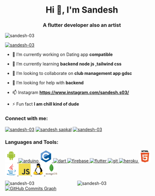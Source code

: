 <h1 align="center">Hi 👋, I'm Sandesh</h1>
<h3 align="center">A flutter developer also an artist</h3>

<p align="left"> <img src="https://komarev.com/ghpvc/?username=sandesh-03&label=Profile%20views&color=0e75b6&style=flat" alt="sandesh-03" /> </p>

<p align="left"> <a href="https://github.com/ryo-ma/github-profile-trophy"><img src="https://github-profile-trophy.vercel.app/?username=sandesh-03&theme=onedark" alt="sandesh-03" /></a> </p>

- 🔭 I’m currently working on Dating app **compatible**

- 🌱 I’m currently learning **backend node js ,tailwind css**

- 👯 I’m looking to collaborate on **club management app gdsc**

- 🤝 I’m looking for help with **backend**

- 📫 Instagram **https://www.instagram.com/sandesh.s03/**

- ⚡ Fun fact **I am chill kind of dude**

<h3 align="left">Connect with me:</h3>
<p align="left">
<a href="https://dev.to/sandesh-03" target="blank"><img align="center" src="https://raw.githubusercontent.com/rahuldkjain/github-profile-readme-generator/master/src/images/icons/Social/devto.svg" alt="sandesh-03" height="30" width="40" /></a>
<a href="https://linkedin.com/in/sandesh sapkal" target="blank"><img align="center" src="https://raw.githubusercontent.com/rahuldkjain/github-profile-readme-generator/master/src/images/icons/Social/linked-in-alt.svg" alt="sandesh sapkal" height="30" width="40" /></a>
<a href="https://instagram.com/sandesh-03" target="blank"><img align="center" src="https://raw.githubusercontent.com/rahuldkjain/github-profile-readme-generator/master/src/images/icons/Social/instagram.svg" alt="sandesh-03" height="30" width="40" /></a>
</p>

<h3 align="left">Languages and Tools:</h3>
<p align="left"> <a href="https://developer.android.com" target="_blank" rel="noreferrer"> <img src="https://raw.githubusercontent.com/devicons/devicon/master/icons/android/android-original-wordmark.svg" alt="android" width="40" height="40"/> </a> <a href="https://www.arduino.cc/" target="_blank" rel="noreferrer"> <img src="https://cdn.worldvectorlogo.com/logos/arduino-1.svg" alt="arduino" width="40" height="40"/> </a> <a href="https://www.cprogramming.com/" target="_blank" rel="noreferrer"> <img src="https://raw.githubusercontent.com/devicons/devicon/master/icons/c/c-original.svg" alt="c" width="40" height="40"/> </a> <a href="https://dart.dev" target="_blank" rel="noreferrer"> <img src="https://www.vectorlogo.zone/logos/dartlang/dartlang-icon.svg" alt="dart" width="40" height="40"/> </a> <a href="https://firebase.google.com/" target="_blank" rel="noreferrer"> <img src="https://www.vectorlogo.zone/logos/firebase/firebase-icon.svg" alt="firebase" width="40" height="40"/> </a> <a href="https://flutter.dev" target="_blank" rel="noreferrer"> <img src="https://www.vectorlogo.zone/logos/flutterio/flutterio-icon.svg" alt="flutter" width="40" height="40"/> </a> <a href="https://git-scm.com/" target="_blank" rel="noreferrer"> <img src="https://www.vectorlogo.zone/logos/git-scm/git-scm-icon.svg" alt="git" width="40" height="40"/> </a> <a href="https://heroku.com" target="_blank" rel="noreferrer"> <img src="https://www.vectorlogo.zone/logos/heroku/heroku-icon.svg" alt="heroku" width="40" height="40"/> </a> <a href="https://www.w3.org/html/" target="_blank" rel="noreferrer"> <img src="https://raw.githubusercontent.com/devicons/devicon/master/icons/html5/html5-original-wordmark.svg" alt="html5" width="40" height="40"/> </a> <a href="https://www.java.com" target="_blank" rel="noreferrer"> <img src="https://raw.githubusercontent.com/devicons/devicon/master/icons/java/java-original.svg" alt="java" width="40" height="40"/> </a> <a href="https://developer.mozilla.org/en-US/docs/Web/JavaScript" target="_blank" rel="noreferrer"> <img src="https://raw.githubusercontent.com/devicons/devicon/master/icons/javascript/javascript-original.svg" alt="javascript" width="40" height="40"/> </a> <a href="https://www.linux.org/" target="_blank" rel="noreferrer"> <img src="https://raw.githubusercontent.com/devicons/devicon/master/icons/linux/linux-original.svg" alt="linux" width="40" height="40"/> </a> <a href="https://www.mongodb.com/" target="_blank" rel="noreferrer"> <img src="https://raw.githubusercontent.com/devicons/devicon/master/icons/mongodb/mongodb-original-wordmark.svg" alt="mongodb" width="40" height="40"/> </a> </p>


<p><img align="left" width="47%" src="https://github-readme-stats.vercel.app/api/top-langs?username=sandesh-03&show_icons=true&locale=en&layout=compact&bg_color=DEG,00d5d6,434343,000000,000000,000000,000000,000000,000000,000000,000000,000000,000000,000000,434343,ff1744&title_color=e5dd03&text_color=04fd99&border_radius=25&border_color=d3ad0a" alt="sandesh-03" /></p>
<p><img align="left" width="47%" src="https://github-readme-stats.vercel.app/api?username=Sandesh-03&count_private=true&bg_color=DEG,ff1744,434343,000000,000000,000000,000000,000000,000000,000000,000000,000000,000000,000000,434343,00d5d6&show_icons=true&title_color=e5dd03&text_color=04fd99&ring_color=d3ad0a&border_radius=25&border_color=d3ad0a" alt="sandesh-03" /></p>
<div height="30"></div>
<a href="http://www.github.com/Sandesh-03"><img src="https://github-readme-activity-graph.cyclic.app/graph?username=Sandesh-03&bg_color=000000&color=6366f1&line=ef4444&point=6366f1&area_color=000000&area=true&hide_border=false&border_color=d3ad0a&custom_title=GitHub%20Commits%20Graph" alt="GitHub Commits Graph" /></a>

